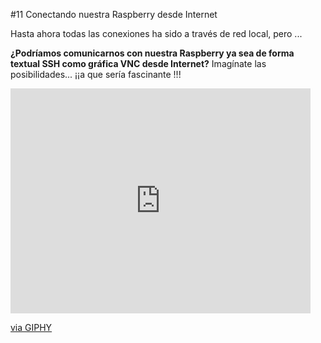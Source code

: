 #11 Conectando nuestra Raspberry desde Internet

Hasta ahora todas las conexiones ha sido a través de red local, pero ...

**¿Podríamos comunicarnos con nuestra Raspberry ya sea de forma textual SSH como gráfica VNC desde Internet?** Imagínate las posibilidades... ¡¡a que sería fascinante !!!

<iframe src="https://giphy.com/embed/kKefeMw8rbMVq" width="480" height="360" frameBorder="0" class="giphy-embed" allowFullScreen></iframe><p><a href="https://giphy.com/gifs/kKefeMw8rbMVq">via GIPHY</a></p>